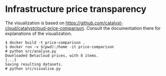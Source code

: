 # Infrastructure price transparency

The visualization is based on https://github.com/catalyst-cloud/catalystcloud-price-comparison.
Consult the documentation there for explanations of the visualization.

```
$ docker build -t price-comparison .
$ docker run -v $(pwd):/home -it price-comparison
# python src/analyse.py
Downloaded Betacloud prices, with 8 items.
[...]
Saving resulting datasets.
# python src/visualise.py
```
